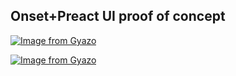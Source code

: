 ## Onset+Preact UI proof of concept


[![Image from Gyazo](https://i.gyazo.com/1cd62a378610d1596eee7ecdcad40645.jpg)](https://gyazo.com/1cd62a378610d1596eee7ecdcad40645)

[![Image from Gyazo](https://i.gyazo.com/7dbfa930136c0a9b9267f743b202284a.png)](https://gyazo.com/7dbfa930136c0a9b9267f743b202284a)
